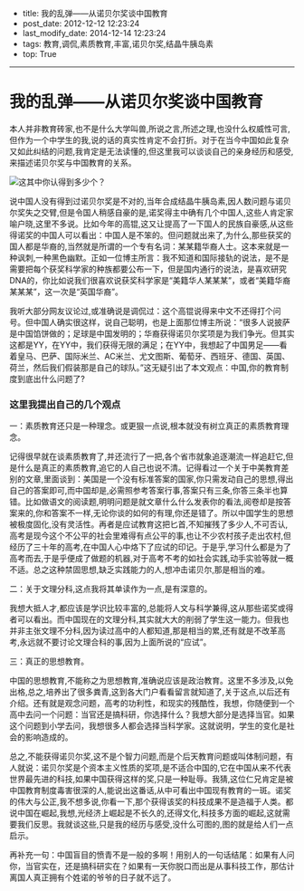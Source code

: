 * title: 我的乱弹——从诺贝尔奖谈中国教育
* post_date: 2012-12-12 12:23:24
* last_modify_date: 2014-12-14 12:23:24
* tags: 教育,调侃,素质教育,丰富,诺贝尔奖,结晶牛胰岛素
* top: True

----------

# 我的乱弹——从诺贝尔奖谈中国教育

本人并非教育砖家,也不是什么大学叫兽,所说之言,所述之理,也没什么权威性可言,但作为一个中学生的我,说的话的真实性肯定不会打折。对于在当今中国如此复杂又如此纠结的问题,我肯定是无法读懂的,但这里我可以谈谈自己的亲身经历和感受,来描述诺贝尔奖与中国教育的关系。
     

![这其中你认得到多少个？](//dn-serho.qbox.me/blog/2009101101.jpg)

说中国人没有得到过诺贝尔奖是不对的,当年合成结晶牛胰岛素,因人数问题与诺贝尔奖失之交臂,但是令国人稍感自豪的是,诺奖得主中确有几个中国人,这些人肯定家喻户晓,这里不多说。比如今年的高锟,这又让提高了一下国人的民族自豪感,从这些得诺奖的中国人可以看出：中国人是不笨的。但问题就出来了,为什么,那些获奖的国人都是华裔的,当然就是所谓的一个专有名词：某某籍华裔人士。这本来就是一种讽刺,一种黑色幽默。正如一位博主所言：我不知道和国际接轨的说法，是不是需要把每个获奖科学家的种族都要公布一下，但是国内通行的说法，是喜欢研究DNA的，你比如说我们很喜欢说获奖科学家是“美籍华人某某某”，或者“美籍华裔某某某”，这一次是“英国华裔”。

我听大部分网友议论过,或准确说是调侃过：这个高锟说得来中文不还得打个问号。但中国人确实很这样，说自己聪明，也是上面那位博主所说：“很多人说披萨是中国馅饼做的；足球是中国发明的；华裔获得诺贝尔奖项是为我们争光。但其实这都是YY，在YY中，我们获得无限的满足；在YY中，我想起了中国男足——看着皇马、巴萨、国际米兰、AC米兰、尤文图斯、葡萄牙、西班牙、德国、英国、荷兰，然后我们假装那是自己的球队。”这无疑引出了本文观点：中国,你的教育制度到底出什么问题了?

### 这里我提出自己的几个观点

一：素质教育还只是一种理念。或更狠一点说,根本就没有树立真正的素质教育理念。

记得很早就在谈素质教育了,并还流行了一把,各个省市就象追逐潮流一样追赶它,但是什么是真正的素质教育,追它的人自己也说不清。记得看过一个关于中美教育差别的文章,里面谈到：美国是一个没有标准答案的国家,你只需发动自己的思想,得出自己的答案即可,而中国却是,必需照参考答案行事,答案只有三条,你答三条半也算错。比如做语文的阅读题,明明问题是就文章什么什么发表你的看法,阅卷却是按答案来的,你和答案不一样,无论你谈的如何的有理,你还是错了。所以中国学生的思想被极度固化,没有灵活性。再者是应试教育这把匕首,不知摧残了多少人,不可否认,高考是现今这个不公平的社会里难得有点公平的事,也让不少农村孩子走出农村,但经历了三十年的高考,在中国人心中烙下了应试的印记。于是乎,学习什么都是为了高考而去,于是乎便成了做题的机器,对于高考不考的如社会实践,动手实验等就一概不适。总之这种禁固思想,缺乏实践能力的人,想冲击诺贝尔,那是相当的难。

二：关于文理分科,这点我将其单读作为一点,是有深意的。

我想大抵人才,都应该是学识比较丰富的,总能将人文与科学兼得,这从那些诺奖或得者可以看出。而中国现在的文理分科,其实就大大的削弱了学生这一能力。但我也并非主张文理不分科,因为读过高中的人都知道,那是相当的累,还有就是不改革高考,永远就不要讨论文理合科的事,因为上面所说的“应试”。

三：真正的思想教育。

中国的思想教育,不能称之为思想教育,准确说应该是政治教育。这里不多涉及,以免出格,总之,培养出了很多粪青,这到各大门户看看留言就知道了,关于这点,以后还有介绍。还有就是观念问题，高考的功利性，和现实的残酷性，我想，你随便到一个高中去问一个问题：当官还是搞科研，你选择什么？我想大部分是选择当官。如果这个问题到小学去问，我想很多人都会选择当科学家。这就说明，学生的变化是社会的影响造成的。

总之,不能获得诺贝尔奖,这不是个智力问题,而是个后天教育问题或叫体制问题，有人就说：诺贝尔奖是个资本主义性质的奖项,是不适合中国的,它在中国从来不代表世界最先进的科技,如果中国获得这样的奖,只是一种耻辱。我猜,这位仁兄肯定是被中国教育制度毒害很深的人,能说出这番话,从中可看出中国现有教育的一斑。诺奖的伟大与公正,我不想多说,你看一下,那个获得该奖的科技成果不是造福于人类。都说中国在崛起,我想,光经济上崛起是不长久的,还得文化,科技多方面的崛起,这就需要我们反思。我就谈这些,只是我的经历与感受,没什么可图的,图的就是给人们一点启示。

再补充一句：中国盲目的愤青不是一般的多啊！用别人的一句话结尾：如果有人问你，当官实在，还是搞科研实在？如果有一天你脱口而出是从事科技工作，那估计离国人真正拥有个姓诺的爷爷的日子就不远了。
